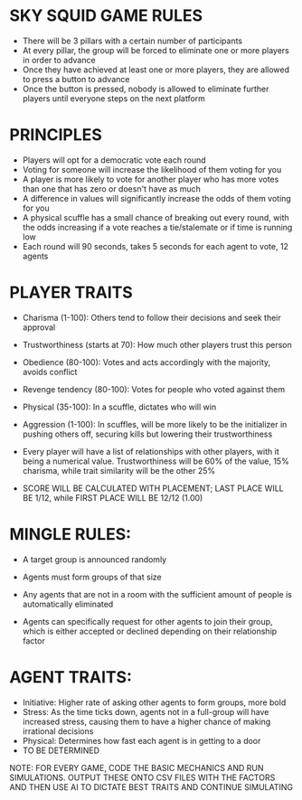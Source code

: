 # SKY SQUID GAME RULES

- There will be 3 pillars with a certain number of participants
- At every pillar, the group will be forced to eliminate one or more players in order to advance
- Once they have achieved at least one or more players, they are allowed to press a button to advance
- Once the button is pressed, nobody is allowed to eliminate further players until everyone steps on the next platform

# PRINCIPLES

- Players will opt for a democratic vote each round
- Voting for someone will increase the likelihood of them voting for you
- A player is more likely to vote for another player who has more votes than one that has zero or doesn't have as much
- A difference in values will significantly increase the odds of them voting for you
- A physical scuffle has a small chance of breaking out every round, with the odds increasing if a vote reaches a tie/stalemate or if time is running low
- Each round will 90 seconds, takes 5 seconds for each agent to vote, 12 agents


# PLAYER TRAITS

- Charisma (1-100): Others tend to follow their decisions and seek their approval
- Trustworthiness (starts at 70): How much other players trust this person
- Obedience (80-100): Votes and acts accordingly with the majority, avoids conflict
- Revenge tendency (80-100): Votes for people who voted against them
- Physical (35-100): In a scuffle, dictates who will win
- Aggression (1-100): In scuffles, will be more likely to be the initializer in pushing others off, securing kills but lowering their trustworthiness

- Every player will have a list of relationships with other players, with it being a numerical value. Trustworthiness will be 60% of the value, 15% charisma, while trait similarity will be the other 25%

- SCORE WILL BE CALCULATED WITH PLACEMENT; LAST PLACE WILL BE 1/12, while FIRST PLACE WILL BE 12/12 (1.00)



# MINGLE RULES:

- A target group is announced randomly
- Agents must form groups of that size
- Any agents that are not in a room with the sufficient amount of people is automatically eliminated

- Agents can specifically request for other agents to join their group, which is either accepted or declined depending on their relationship factor


# AGENT TRAITS:

- Initiative: Higher rate of asking other agents to form groups, more bold
- Stress: As the time ticks down, agents not in a full-group will have increased stress, causing them to have a higher chance of making irrational decisions
- Physical: Determines how fast each agent is in getting to a door
- TO BE DETERMINED



NOTE: FOR EVERY GAME, CODE THE BASIC MECHANICS AND RUN SIMULATIONS. OUTPUT THESE ONTO CSV FILES WITH THE FACTORS AND THEN USE AI TO DICTATE BEST TRAITS AND CONTINUE SIMULATING